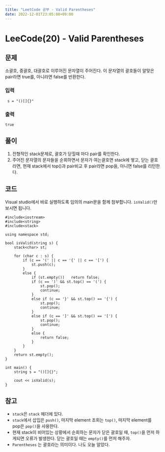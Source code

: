 ```yaml
---
title: "LeetCode 공부 - Valid Parentheses"
date: 2022-12-01T23:05:08+09:00
---
```


# LeeCode(20) - Valid Parentheses

## 문제
소괄호, 중괄호, 대괄호로 이루어진 문자열이 주어진다. 이 문자열의 괄호들이 알맞은 pair라면 true를, 아니라면 false를 반환한다.


### 입력
```
 s = "()[]{}"
```

### 출력
```
true
```

## 풀이
1. 전형적인 stack문제로, 괄호가 닫힐때 마다 pair를 확인한다.
2. 주어진 문자열의 문자들을 순회하면서 문자가 여는괄호면 stack에 쌓고, 닫는 괄호라면, 현재 stack에서 top()과 pair비교 후 pair라면 pop을, 아니면 false를 리턴한다.


## 코드
Visual studio에서 바로 실행하도록 임의의 main문을 함께 첨부합니다. `isValid()`만 보시면 됩니다.
```
#include<iostream>
#include<string>
#include<stack>

using namespace std;

bool isValid(string s) {
    stack<char> st;

    for (char c : s) {
        if (c == '(' || c == '{' || c == '[') {
            st.push(c);
        }
        else {
            if (st.empty())   return false;
            if (c == ')' && st.top() == '(') {
                st.pop();
                continue;
            }
            else if (c == '}' && st.top() == '{') {
                st.pop();
                continue;
            }
            else if (c == ']' && st.top() == '[') {
                st.pop();
                continue;
            }
            else {
                return false;
            }
        }
    }
    return st.empty();
}

int main() {
    string s = "()[]{}";

    cout << isValid(s);
}
```

## 참고
- `stack`은 `stack` 헤더에 있다.
- `stack`에서 삽입은 `push()`, 마지막 element 조회는 `top()`, 마지막 element를 pop은 `pop()`을 사용한다.
- 현재 stack이 비어있는 상황에서 순회하는 문자가 닫은 괄호일 때, `top()`을 먼저 하게되면 오류가 발생한다. 닫는 괄호일 때는 `empty()`를 먼저 해주자.
- `Parentheses` 는 괄호라는 의미이다. 나도 오늘 알았다. 